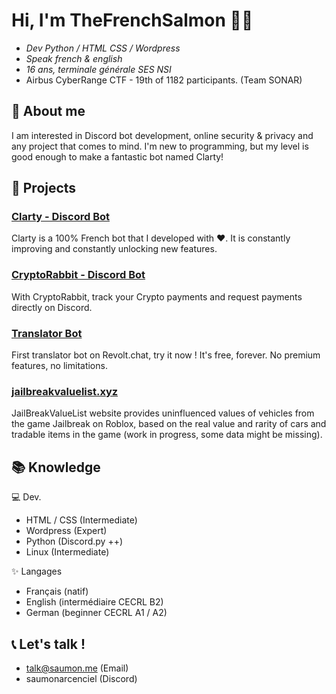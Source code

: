 # Hi, I'm TheFrenchSalmon 👋🏻
- _Dev Python / HTML CSS / Wordpress_
- _Speak french & english_
- _16 ans, terminale générale SES NSI_
- Airbus CyberRange CTF - 19th of 1182 participants. (Team SONAR) 


## 🍣 About me

I am interested in Discord bot development, online security & privacy and any project that comes to mind. I'm new to programming, but my level is good enough to make a fantastic bot named Clarty!

## 👀 Projects

### [Clarty - Discord Bot](https://clarty.org)

Clarty is a 100% French bot that I developed with ❤. It is constantly improving and constantly unlocking new features.

### [CryptoRabbit - Discord Bot](https://crypto-rabbit.xyz/)

With CryptoRabbit, track your Crypto payments and request payments directly on Discord.

### [Translator Bot](https://app.revolt.chat/bot/01HX0519791BX5BFWZ98MNS27H)

First translator bot on Revolt.chat, try it now ! It's free, forever. No premium features, no limitations.

### [jailbreakvaluelist.xyz](https://jailbreakvaluelist.xyz/)

JailBreakValueList website provides uninfluenced values of vehicles from the game Jailbreak on Roblox, based on the real value and rarity of cars and tradable items in the game (work in progress, some data might be missing).


## 📚 Knowledge

💻 Dev.
- HTML / CSS (Intermediate)
- Wordpress (Expert)
- Python (Discord.py ++)
- Linux (Intermediate)

✨ Langages
- Français (natif)
- English (intermédiaire CECRL B2)
- German (beginner CECRL A1 / A2)

## 📞 Let's talk !

- talk@saumon.me (Email)
- saumonarcenciel (Discord)


